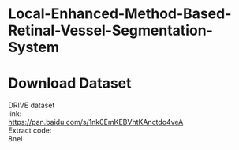 # Local-Enhanced-Method-Based-Retinal-Vessel-Segmentation-System

# Download Dataset

DRIVE dataset  
link:  
https://pan.baidu.com/s/1nk0EmKEBVhtKAnctdo4veA  
Extract code:  
8nel
